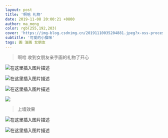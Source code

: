 ```yaml
---
layout: post
title: '啊哈 礼物'
date: 2019-11-08 20:00:21 +0800
author: ma_meng
color: rgb(255,192,203)
cover: 'https://img-blog.csdnimg.cn/20191110035204881.jpeg?x-oss-process=image/watermark,type_ZmFuZ3poZW5naGVpdGk,shadow_10,text_aHR0cHM6Ly9ibG9nLmNzZG4ubmV0L2d1b2thaWdkZw==,size_16,color_FFFFFF,t_70'
subtitle: '可爱的小猫咪'
tags: 画 油画 女朋友
---
```


>啊哈 收到女朋友亲手画的礼物了开心 


![在这里插入图片描述](https://img-blog.csdnimg.cn/20191110035200443.jpeg?x-oss-process=image/watermark,type_ZmFuZ3poZW5naGVpdGk,shadow_10,text_aHR0cHM6Ly9ibG9nLmNzZG4ubmV0L2d1b2thaWdkZw==,size_16,color_FFFFFF,t_70)

![在这里插入图片描述](https://img-blog.csdnimg.cn/20191110035204881.jpeg?x-oss-process=image/watermark,type_ZmFuZ3poZW5naGVpdGk,shadow_10,text_aHR0cHM6Ly9ibG9nLmNzZG4ubmV0L2d1b2thaWdkZw==,size_16,color_FFFFFF,t_70)

![在这里插入图片描述](https://img-blog.csdnimg.cn/2019111003521165.jpeg?x-oss-process=image/watermark,type_ZmFuZ3poZW5naGVpdGk,shadow_10,text_aHR0cHM6Ly9ibG9nLmNzZG4ubmV0L2d1b2thaWdkZw==,size_16,color_FFFFFF,t_70)

![](https://img-blog.csdnimg.cn/20191110035216720.jpeg?x-oss-process=image/watermark,type_ZmFuZ3poZW5naGVpdGk,shadow_10,text_aHR0cHM6Ly9ibG9nLmNzZG4ubmV0L2d1b2thaWdkZw==,size_16,color_FFFFFF,t_70)

>上墙效果 

![在这里插入图片描述](https://img-blog.csdnimg.cn/20191110035155856.jpeg?x-oss-process=image/watermark,type_ZmFuZ3poZW5naGVpdGk,shadow_10,text_aHR0cHM6Ly9ibG9nLmNzZG4ubmV0L2d1b2thaWdkZw==,size_16,color_FFFFFF,t_70)


![在这里插入图片描述](https://img-blog.csdnimg.cn/20191110035148307.jpeg?x-oss-process=image/watermark,type_ZmFuZ3poZW5naGVpdGk,shadow_10,text_aHR0cHM6Ly9ibG9nLmNzZG4ubmV0L2d1b2thaWdkZw==,size_16,color_FFFFFF,t_70)
